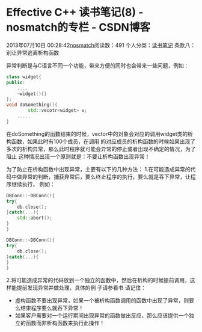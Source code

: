 # Effective C++ 读书笔记(8) - nosmatch的专栏 - CSDN博客
2013年07月10日 00:28:42[nosmatch](https://me.csdn.net/HDUTigerkin)阅读数：491
个人分类：[读书笔记](https://blog.csdn.net/HDUTigerkin/article/category/1432055)
条款八：别让异常逃离析构函数
> 
异常判断是与C语言不同一个功能，带来方便的同时也会带来一些问题，例如：
```cpp
class widget{
public:
	....
	~widget(){}
};
void doSomething(){
        std::vecotr<widget> v;
	.....
}
```
在doSomething的函数结束的时候，vector中的对象会对应的调用widget类的析构函数，如果此时有100个成员，在调用
的对应成员的析构函数的时候如果出现了多次的析构异常，那么此时程序就可能会异常的停止或者出现不确定的情况，为了阻止
这种情况出现一个原则就是：不要让析构函数出现异常！
> 
为了防止在析构函数中出现异常，主要有以下的几种方法：
1.在可能造成异常的代码中做异常的判断，捕获异常后，要么终止程序的执行，要么就是吞下异常，让程序继续执行，
例如：
> 
```cpp
DBConn::~DBConn(){
try{
	db.close();
}catch(...){
	std::abort();
}
}
```
```cpp
DBConn::~DBConn(){
try{
    db.close();
}catch(...){
}
}
```
2.将可能造成异常的代码放到一个独立的函数中，然后在析构的时候提前调用，这样能提前发现异常并做处理，具体的例
子请参看书
请记住：
- 虚构函数不要出现异常，如果一个被析构函数调用的函数中出现了异常，则要么结束程序要么就吞下异常！
- 如果客户需要对一个运行期间出现异常的函数做出反应，那么应该提供一个独立的函数而非析构函数来执行此操作！
> 
> 
> 

